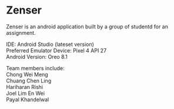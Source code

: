 # Zenser

Zenser is an android application built by a group of studentd for an assignment.

IDE: Android Studio (lateset version)\
Preferred Emulator Device: Pixel 4 API 27\
Android Version: Oreo 8.1

Team members include:\
Chong Wei Meng\
Chuang Chen Ling\
Hariharan Rishi\
Joel Lim En Wei\
Payal Khandelwal
